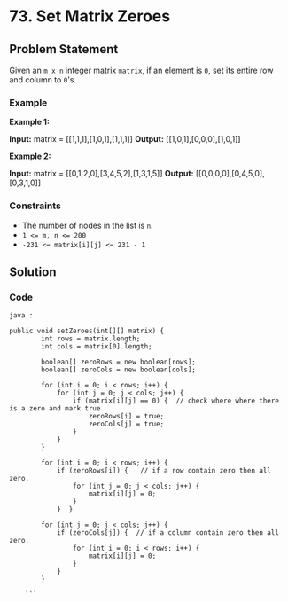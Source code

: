 # 73. Set Matrix Zeroes

## Problem Statement

Given an `m x n` integer matrix `matrix`, if an element is `0`, set its entire row and column to `0`'s.



### Example

**Example 1:**

**Input:** matrix = [[1,1,1],[1,0,1],[1,1,1]] 
**Output:** [[1,0,1],[0,0,0],[1,0,1]]

**Example 2:**

**Input:** matrix = [[0,1,2,0],[3,4,5,2],[1,3,1,5]]
**Output:** [[0,0,0,0],[0,4,5,0],[0,3,1,0]]

### Constraints

- The number of nodes in the list is `n`.
- `1 <= m, n <= 200`
- `-231 <= matrix[i][j] <= 231 - 1`

## Solution
 

### Code

``` 
java :

public void setZeroes(int[][] matrix) {
        int rows = matrix.length;
        int cols = matrix[0].length;

        boolean[] zeroRows = new boolean[rows];
        boolean[] zeroCols = new boolean[cols];

        for (int i = 0; i < rows; i++) {
            for (int j = 0; j < cols; j++) {
                if (matrix[i][j] == 0) {  // check where where there is a zero and mark true
                    zeroRows[i] = true;
                    zeroCols[j] = true;
                }
            }
        }

        for (int i = 0; i < rows; i++) {
            if (zeroRows[i]) {   // if a row contain zero then all zero.
                for (int j = 0; j < cols; j++) {
                    matrix[i][j] = 0;
                }
            }  }

        for (int j = 0; j < cols; j++) {
            if (zeroCols[j]) {  // if a column contain zero then all zero.
                for (int i = 0; i < rows; i++) {
                    matrix[i][j] = 0;
                }
            }
        }

    ```